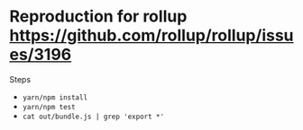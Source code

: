 # Reproduction for rollup https://github.com/rollup/rollup/issues/3196

Steps
- `yarn/npm install`
- `yarn/npm test`
- `cat out/bundle.js | grep 'export *'`
